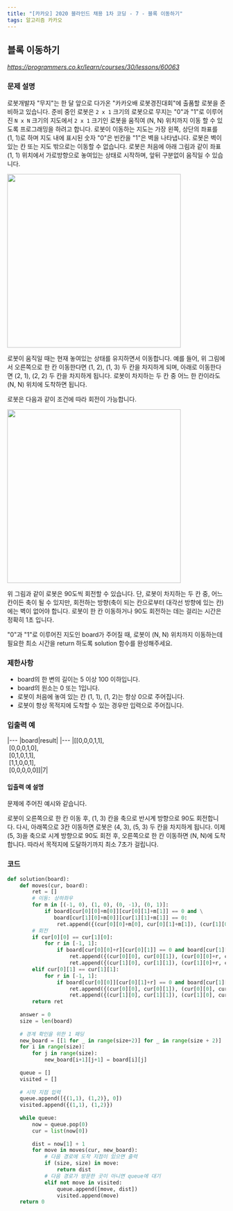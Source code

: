 ```yaml
---
title: "[카카오] 2020 블라인드 채용 1차 코딩 - 7 - 블록 이동하기"
tags: 알고리즘 카카오
---
```


## 블록 이동하기

*<https://programmers.co.kr/learn/courses/30/lessons/60063>*

### 문제 설명

로봇개발자 "무지"는 한 달 앞으로 다가온 "카카오배 로봇경진대회"에 출품할 로봇을 준비하고 있습니다. 준비 중인 로봇은 `2 x 1` 크기의 로봇으로 무지는 "0"과 "1"로 이루어진 `N x N` 크기의 지도에서 `2 x 1` 크기인 로봇을 움직여 (N, N) 위치까지 이동 할 수 있도록 프로그래밍을 하려고 합니다. 로봇이 이동하는 지도는 가장 왼쪽, 상단의 좌표를 (1, 1)로 하며 지도 내에 표시된 숫자 "0"은 빈칸을 "1"은 벽을 나타냅니다. 로봇은 벽이 있는 칸 또는 지도 밖으로는 이동할 수 없습니다. 로봇은 처음에 아래 그림과 같이 좌표 (1, 1) 위치에서 가로방향으로 놓여있는 상태로 시작하며, 앞뒤 구분없이 움직일 수 있습니다.

<img src="https://grepp-programmers.s3.amazonaws.com/files/production/33f5c19ba6/052d3514-5fca-4b85-82aa-0f9eaefae0a3.jpg" width="400px">

로봇이 움직일 때는 현재 놓여있는 상태를 유지하면서 이동합니다. 예를 들어, 위 그림에서 오른쪽으로 한 칸 이동한다면 (1, 2), (1, 3) 두 칸을 차지하게 되며, 아래로 이동한다면 (2, 1), (2, 2) 두 칸을 차지하게 됩니다. 로봇이 차지하는 두 칸 중 어느 한 칸이라도 (N, N) 위치에 도착하면 됩니다.

로봇은 다음과 같이 조건에 따라 회전이 가능합니다.

<img src="https://grepp-programmers.s3.amazonaws.com/files/production/edfcdf57d3/f87055df-91e5-4f47-b99a-400c54bfdf3a.jpg" width="400px">

위 그림과 같이 로봇은 90도씩 회전할 수 있습니다. 단, 로봇이 차지하는 두 칸 중, 어느 칸이든 축이 될 수 있지만, 회전하는 방향(축이 되는 칸으로부터 대각선 방향에 있는 칸)에는 벽이 없어야 합니다. 로봇이 한 칸 이동하거나 90도 회전하는 데는 걸리는 시간은 정확히 1초 입니다.

"0"과 "1"로 이루어진 지도인 board가 주어질 때, 로봇이 (N, N) 위치까지 이동하는데 필요한 최소 시간을 return 하도록 solution 함수를 완성해주세요.

### 제한사항

* board의 한 변의 길이는 5 이상 100 이하입니다.
* board의 원소는 0 또는 1입니다.
* 로봇이 처음에 놓여 있는 칸 (1, 1), (1, 2)는 항상 0으로 주어집니다.
* 로봇이 항상 목적지에 도착할 수 있는 경우만 입력으로 주어집니다.

### 입출력 예

|---
|board|result|
|---
|[[0,0,0,1,1],<br>&nbsp;[0,0,0,1,0],<br>&nbsp;[0,1,0,1,1],<br>&nbsp;[1,1,0,0,1],<br>&nbsp;[0,0,0,0,0]]|7|

#### 입출력 예 설명

문제에 주어진 예시와 같습니다.

로봇이 오른쪽으로 한 칸 이동 후, (1, 3) 칸을 축으로 반시계 방향으로 90도 회전합니다. 다시, 아래쪽으로 3칸 이동하면 로봇은 (4, 3), (5, 3) 두 칸을 차지하게 됩니다. 이제 (5, 3)을 축으로 시계 방향으로 90도 회전 후, 오른쪽으로 한 칸 이동하면 (N, N)에 도착합니다. 따라서 목적지에 도달하기까지 최소 7초가 걸립니다.

### 코드

``` python
def solution(board):
    def moves(cur, board):
        ret = []
        # 이동: 상하좌우
        for m in [(-1, 0), (1, 0), (0, -1), (0, 1)]:
            if board[cur[0][0]+m[0]][cur[0][1]+m[1]] == 0 and \
               board[cur[1][0]+m[0]][cur[1][1]+m[1]] == 0:
                ret.append({(cur[0][0]+m[0], cur[0][1]+m[1]), (cur[1][0]+m[0], cur[1][1]+m[1])})
        # 회전
        if cur[0][0] == cur[1][0]:
            for r in [-1, 1]:
                if board[cur[0][0]+r][cur[0][1]] == 0 and board[cur[1][0]+r][cur[1][1]] == 0:
                    ret.append({(cur[0][0], cur[0][1]), (cur[0][0]+r, cur[0][1])})
                    ret.append({(cur[1][0], cur[1][1]), (cur[1][0]+r, cur[1][1])})
        elif cur[0][1] == cur[1][1]:
            for r in [-1, 1]:
                if board[cur[0][0]][cur[0][1]+r] == 0 and board[cur[1][0]][cur[1][1]+r] == 0:
                    ret.append({(cur[0][0], cur[0][1]), (cur[0][0], cur[0][1]+r)})
                    ret.append({(cur[1][0], cur[1][1]), (cur[1][0], cur[1][1]+r)})
        return ret
    
    answer = 0
    size = len(board)
    
    # 경계 확인을 위한 1 패딩
    new_board = [[1 for _ in range(size+2)] for _ in range(size + 2)]
    for i in range(size):
        for j in range(size):
            new_board[i+1][j+1] = board[i][j]
            
    queue = []
    visited = []
    
    # 시작 지점 입력
    queue.append([{(1,1), (1,2)}, 0])
    visited.append({(1,1), (1,2)})
    
    while queue:
        now = queue.pop(0)
        cur = list(now[0])
        
        dist = now[1] + 1
        for move in moves(cur, new_board):
            # 다음 경로에 도착 지점이 있으면 출력
            if (size, size) in move:
                return dist
            # 다음 경로가 방문한 곳이 아니면 queue에 대기
            elif not move in visited:
                queue.append([move, dist])
                visited.append(move)
    return 0
```